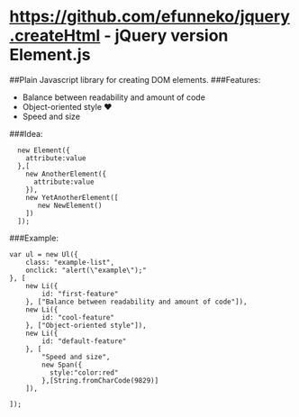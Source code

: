https://github.com/efunneko/jquery.createHtml - jQuery version
Element.js
=======
##Plain Javascript library for creating DOM elements.
###Features:
* Balance between readability and amount of code
* Object-oriented style &hearts;
* Speed and size

###Idea:

```
  new Element({
    attribute:value
  },[
    new AnotherElement({
      attribute:value
    }),
    new YetAnotherElement([
       new NewElement()
    ])
  ]);
```

###Example:
```
var ul = new Ul({
    class: "example-list",
    onclick: "alert(\"example\");"
}, [
    new Li({
        id: "first-feature"
    }, ["Balance between readability and amount of code"]),
    new Li({
        id: "cool-feature"
    }, ["Object-oriented style"]),
    new Li({
        id: "default-feature"
    }, [
        "Speed and size",
        new Span({
          style:"color:red"
        },[String.fromCharCode(9829)]
    ]),

]);
```
  
  
